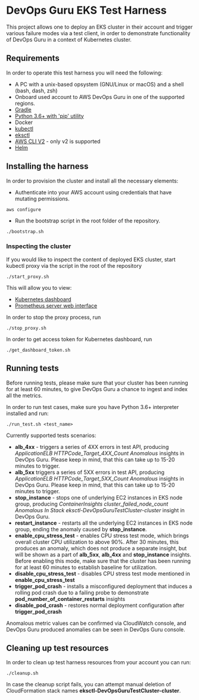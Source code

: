 # DevOps Guru EKS Test Harness

This project allows one to deploy an EKS cluster in their account and trigger various failure modes via a test client, in order to demonstrate functionality of DevOps Guru in a context of Kubernetes cluster.

## Requirements

In order to operate this test harness you will need the following:
* A PC with a unix-based opsystem (GNU/Linux or macOS) and a shell (bash, dash, zsh)
* Onboard used account to AWS DevOps Guru in one of the supported regions.
* [Gradle](https://gradle.org/install/)
* [Python 3.6+ with 'pip' utility](https://pip.pypa.io/en/stable/installation/)
* Docker
* [kubectl](https://kubernetes.io/docs/tasks/tools/)
* [eksctl](https://docs.aws.amazon.com/eks/latest/userguide/eksctl.html)
* [AWS CLI V2](https://docs.aws.amazon.com/cli/latest/userguide/install-cliv2.html) - only v2 is supported
* [Helm](https://helm.sh/docs/intro/install/)

## Installing the harness
In order to provision the cluster and install all the necessary elements:
* Authenticate into your AWS account using credentials that have mutating permissions.
```shell
aws configure
```

* Run the bootstrap script in the root folder of the repository.

```shell
./bootstrap.sh
```

### Inspecting the cluster
If you would like to inspect the content of deployed EKS cluster, start kubectl proxy via the script in the root of the repository
```shell
./start_proxy.sh
```

This will allow you to view:
* [Kubernetes dashboard](http://localhost:8001/api/v1/namespaces/default/services/https:kubernetes-dashboard:https/proxy/#/workloads?namespace=default)
* [Prometheus server web interface](http://localhost:9090/graph?g0.expr=&g0.tab=1&g0.stacked=0&g0.range_input=1h)

In order to stop the proxy process, run
```shell
./stop_proxy.sh
```

In order to get access token for Kubernetes dashboard, run
```shell
./get_dashboard_token.sh
```

## Running tests

Before running tests, please make sure that your cluster has been running for at least 60 minutes, to give DevOps Guru a chance to ingest and index all the metrics.

In order to run test cases, make sure you have Python 3.6+ interpreter installed and run:
```shell
./run_test.sh <test_name>
```

Currently supported tests scenarios:
* __alb_4xx__ - triggers a series of 4XX errors in test API, producing _ApplicationELB HTTPCode_Target_4XX_Count Anomalous_ insights in DevOps Guru. Please keep in mind, that this can take up to 15-20 minutes to trigger.
* __alb_5xx__ triggers a series of 5XX errors in test API, producing _ApplicationELB HTTPCode_Target_5XX_Count Anomalous_ insights in DevOps Guru. Please keep in mind, that this can take up to 15-20 minutes to trigger.
* __stop_instance__ - stops one of underlying EC2 instances in EKS node group, producing _ContainerInsights cluster_failed_node_count Anomalous In Stack eksctl-DevOpsGuruTestCluster-cluster_ insight in DevOps Guru.
* __restart_instance__ - restarts all the underlying EC2 instances in EKS node group, ending the anomaly caused by __stop_instance__.
* __enable_cpu_stress_test__ - enables CPU stress test mode, which brings overall cluster CPU utilization to above 90%. After 30 minutes, this produces an anomaly, which does not produce a separate insight, but will be shown as a part of __alb_5xx__, __alb_4xx__ and __stop_instance__ insights. Before enabling this mode, make sure that the cluster has been running for at least 60 minutes to establish baseline for utilization.
* __disable_cpu_stress_test__ - disables CPU stress test mode mentioned in __enable_cpu_stress_test__
* __trigger_pod_crash__ - installs a misconfigured deployment that induces a rolling pod crash due to a failing probe to demonstrate __pod_number_of_container_restarts__ insights
* __disable_pod_crash__ - restores normal deployment configuration after __trigger_pod_crash__

Anomalous metric values can be confirmed via CloudWatch console, and DevOps Guru produced anomalies can be seen in DevOps Guru console.

## Cleaning up test resources

In order to clean up test harness resources from your account you can run:
```
./cleanup.sh
```
In case the cleanup script fails, you can attempt manual deletion of CloudFormation stack names __eksctl-DevOpsGuruTestCluster-cluster__.
